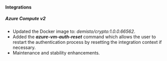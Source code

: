 
#### Integrations

##### Azure Compute v2
- Updated the Docker image to: *demisto/crypto:1.0.0.66562*.
- Added the ***azure-vm-auth-reset*** command which allows the user to restart the authentication process by resetting the integration context if necessary.
- Maintenance and stability enhancements.
